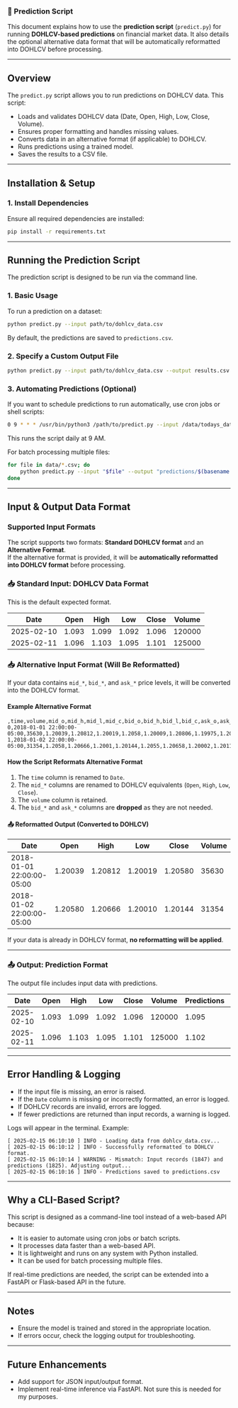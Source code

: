 ### **📘 Prediction Script**  
This document explains how to use the **prediction script** (`predict.py`) for running **DOHLCV-based predictions** on financial market data. It also details the optional alternative data format that will be automatically reformatted into DOHLCV before processing.

---

## **Overview**  
The `predict.py` script allows you to run predictions on DOHLCV data. This script:  
- Loads and validates DOHLCV data (Date, Open, High, Low, Close, Volume).  
- Ensures proper formatting and handles missing values.  
- Converts data in an alternative format (if applicable) to DOHLCV.  
- Runs predictions using a trained model.  
- Saves the results to a CSV file.  

---

## **Installation & Setup**  
### **1. Install Dependencies**  
Ensure all required dependencies are installed:  
```bash
pip install -r requirements.txt
```

---

## **Running the Prediction Script**  
The prediction script is designed to be run via the command line.  

### **1. Basic Usage**  
To run a prediction on a dataset:  
```bash
python predict.py --input path/to/dohlcv_data.csv
```  
By default, the predictions are saved to `predictions.csv`.  

### **2. Specify a Custom Output File**  
```bash
python predict.py --input path/to/dohlcv_data.csv --output results.csv
```  

### **3. Automating Predictions (Optional)**  
If you want to schedule predictions to run automatically, use cron jobs or shell scripts:  
```bash
0 9 * * * /usr/bin/python3 /path/to/predict.py --input /data/todays_data.csv --output /results/todays_predictions.csv
```  
This runs the script daily at 9 AM.  

For batch processing multiple files:  
```bash
for file in data/*.csv; do
    python predict.py --input "$file" --output "predictions/$(basename "$file" .csv)_predictions.csv"
done
```

---

## **Input & Output Data Format**  
### **Supported Input Formats**
The script supports two formats: **Standard DOHLCV format** and an **Alternative Format**.  
If the alternative format is provided, it will be **automatically reformatted into DOHLCV format** before processing.

### **📥 Standard Input: DOHLCV Data Format**  
This is the default expected format.  

| Date       | Open  | High  | Low   | Close | Volume |  
|------------|-------|-------|-------|-------|--------|  
| 2025-02-10 | 1.093 | 1.099 | 1.092 | 1.096 | 120000 |  
| 2025-02-11 | 1.096 | 1.103 | 1.095 | 1.101 | 125000 |  

### **📥 Alternative Input Format (Will Be Reformatted)**
If your data contains `mid_*`, `bid_*`, and `ask_*` price levels, it will be converted into the DOHLCV format.

#### **Example Alternative Format**
```
,time,volume,mid_o,mid_h,mid_l,mid_c,bid_o,bid_h,bid_l,bid_c,ask_o,ask_h,ask_l,ask_c
0,2018-01-01 22:00:00-05:00,35630,1.20039,1.20812,1.20019,1.2058,1.20009,1.20806,1.19975,1.2055,1.20069,1.20819,1.20051,1.2061
1,2018-01-02 22:00:00-05:00,31354,1.2058,1.20666,1.2001,1.20144,1.2055,1.20658,1.20002,1.20119,1.2061,1.20673,1.20018,1.2017
```

#### **How the Script Reformats Alternative Format**  
1. The `time` column is renamed to `Date`.  
2. The `mid_*` columns are renamed to DOHLCV equivalents (`Open`, `High`, `Low`, `Close`).  
3. The `volume` column is retained.  
4. The `bid_*` and `ask_*` columns are **dropped** as they are not needed.  

#### **📤 Reformatted Output (Converted to DOHLCV)**
| Date                        | Open   | High   | Low    | Close  | Volume |
|-----------------------------|--------|--------|--------|--------|--------|
| 2018-01-01 22:00:00-05:00  | 1.20039 | 1.20812 | 1.20019 | 1.20580 | 35630  |
| 2018-01-02 22:00:00-05:00  | 1.20580 | 1.20666 | 1.20010 | 1.20144 | 31354  |

If your data is already in DOHLCV format, **no reformatting will be applied**.

---

### **📤 Output: Prediction Format**  
The output file includes input data with predictions.

| Date       | Open  | High  | Low   | Close | Volume | Predictions | Confidence |  
|------------|-------|-------|-------|-------|--------|-------------|------------|  
| 2025-02-10 | 1.093 | 1.099 | 1.092 | 1.096 | 120000 | 1.095       | 0.98       |  
| 2025-02-11 | 1.096 | 1.103 | 1.095 | 1.101 | 125000 | 1.102       | 0.97       |  

---

## **Error Handling & Logging**  
- If the input file is missing, an error is raised.  
- If the `Date` column is missing or incorrectly formatted, an error is logged.  
- If DOHLCV records are invalid, errors are logged.  
- If fewer predictions are returned than input records, a warning is logged.  

Logs will appear in the terminal. Example:  
```
[ 2025-02-15 06:10:10 ] INFO - Loading data from dohlcv_data.csv...  
[ 2025-02-15 06:10:12 ] INFO - Successfully reformatted to DOHLCV format.  
[ 2025-02-15 06:10:14 ] WARNING - Mismatch: Input records (1847) and predictions (1825). Adjusting output...  
[ 2025-02-15 06:10:16 ] INFO - Predictions saved to predictions.csv  
```

---

## **Why a CLI-Based Script?**  
This script is designed as a command-line tool instead of a web-based API because:  
- It is easier to automate using cron jobs or batch scripts.  
- It processes data faster than a web-based API.  
- It is lightweight and runs on any system with Python installed.  
- It can be used for batch processing multiple files.  

If real-time predictions are needed, the script can be extended into a FastAPI or Flask-based API in the future.  

---

## **Notes**  
- Ensure the model is trained and stored in the appropriate location.  
- If errors occur, check the logging output for troubleshooting.  

---

## **Future Enhancements**  
- Add support for JSON input/output format.  
- Implement real-time inference via FastAPI.  Not sure this is needed for my purposes.
